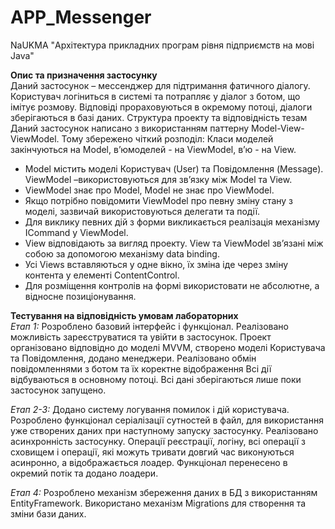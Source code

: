# APP_Messenger
NaUKMA "Архітектура прикладних програм рівня підприємств на мові Java" 

<b>Опис та призначення застосунку</b><br>
Даний застосунок – мессенджер для підтримання фатичного діалогу. Користувач логіниться в системі та потрапляє у діалог з ботом, що імітує розмову. Відповіді прораховуються в окремому потоці, діалоги зберігаються в базі даних.
Структура проекту та відповідність тезам
Даний застосунок написано з використанням паттерну Model-View-ViewModel. Тому збережено чіткий розподіл: Класи моделей закінчуються на Model, в’юмоделей - на ViewModel, в’ю - на View.
- Model містить моделі Користувач (User) та Повідомлення (Message). ViewModel –використовуються для зв’язку між Model та View. 
-	ViewModel знає про Model, Model не знає про ViewModel. 
-	Якщо потрібно повідомити ViewModel про певну зміну стану з моделі, зазвичай використовуються делегати та події. 
-	Для виклику певних дій з форми викликається реалізація механізму ICommand у ViewModel.
-	View відповідають за вигляд проекту. View та ViewModel зв’язані між собою за допомогою механізму data binding. 
-	Усі Views вставляються у одне вікно, їх зміна іде через зміну контента у елементі ContentControl. 
-	Для розміщення контролів на формі використовати не абсолютне, а відносне позиціонування.

<b>Тестування на відповідність умовам лабораторних</b><br>
<i>Етап 1:</i>
Розроблено базовий інтерфейс і функціонал.
Реалізовано можливість зареєструватися та увійти в застосунок.
Проект організовано відповідно до моделі MVVM, створено моделі Користувача та Повідомлення, додано менеджери.
Реалізовано обмін повідомленнями з ботом та їх коректне відображення
Всі дії відбуваються в основному потоці. Всі дані зберігаються лише поки застосунок запущено.

<i>Етап 2-3:</i>
Додано систему логування помилок і дій користувача.
Розроблено функціонал серіалізації сутностей в файл, для використання уже створених даних при наступному запуску застосунку.
Реалізовано асинхронність застосунку. Операції реєстрації, логіну, всі операції з сховищем і операції, які можуть тривати довгий час виконуються асинронно, а відображається лоадер.
Функціонал перенесено в окремий потік та додано лоадери.

<i>Етап 4:</i>
Розроблено механізм збереження даних в БД з використанням EntityFramework. Використано механізм Migrations для створення та зміни бази даних.
